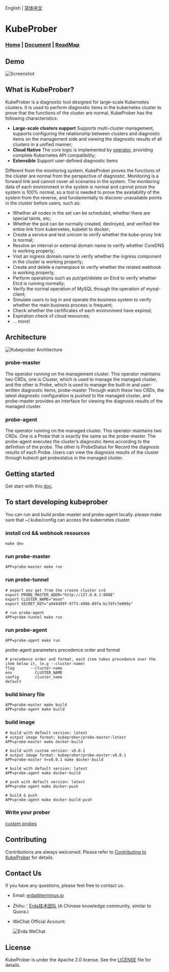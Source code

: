 English | [简体中文](./README_CN.md)

# KubeProber

###  [Home](https://k.erda.cloud) | [Document](https://docs.erda.cloud/latest/manual/eco-tools/kubeprober/guides/introduction.html) | [RoadMap](./docs/roadmap.md)

## Demo
![Screenshot](https://static.erda.cloud/images/kc-en.gif)

## What is KubeProber?
KubeProber is a diagnostic tool designed for large-scale Kubernetes clusters. It is used to perform diagnostic items in the kubernetes cluster to prove that the functions of the cluster are normal,  KubeProber has the following characteristics:

* **Large-scale clusters support** Supports multi-cluster management, supports configuring the relationship between clusters and diagnostic items on the management side and viewing the diagnostic results of all clusters in a unified manner;
* **Cloud Native** The core logic is implemented by [operator](https://kubernetes.io/docs/concepts/extend-kubernetes/operator/), providing complete Kubernetes API compatibility;
* **Extensible** Support user-defined diagnostic items

Different from the monitoring system, KubeProber proves the functions of the cluster are normal from the perspective of diagnostic. Monitoring is a forward link and cannot cover all scenarios in the system. The monitoring data of each environment in the system is normal and cannot prove the system is 100% normal, so a tool is needed to prove the availability of the system from the reverse, and fundamentally to discover unavailable points in the cluster before users, such as:
* Whether all nodes in the set can be scheduled, whether there are special taints, etc;
* Whether the pod can be normally created, destroyed, and verified the entire link from kubernetes, kubelet to docker;
* Create a service and test unicom to verify whether the kube-proxy link is normal;
* Resolve an internal or external domain name to verify whether CoreDNS is working properly;
* Visit an ingress domain name to verify whether the ingress component in the cluster is working properly;
* Create and delete a namespace to verify whether the related webhook is working properly;
* Perform operations such as put/get/delete on Etcd to verify whether Etcd is running normally;
* Verify the normal operation of MySQL through the operation of mysql-client;
* Simulate users to log in and operate the business system to verify whether the main business process is frequent;
* Check whether the certificates of each environment have expired;
* Expiration check of cloud resources;
* ... more!

## Architecture
![Kubeprober Architecture](./docs/assets/architecture.jpg)

### probe-master

The operator running on the management cluster. This operator maintains two CRDs, one is Cluster, which is used to manage the managed cluster, and the other is Probe, which is used to manage the built-in and user-written diagnostic items, probe-master Through watch these two CRDs, the latest diagnostic configuration is pushed to the managed cluster, and probe-master provides an interface for viewing the diagnosis results of the managed cluster.

### probe-agent

The operator running on the managed cluster. This operator maintains two CRDs. One is a Probe that is exactly the same as the probe-master. The probe-agent executes the cluster’s diagnostic items according to the definition of the probe. The other is ProbeStatus for Record the diagnosis results of each Probe. Users can view the diagnosis results of the cluster through kubectl get probestatus in the managed cluster.
## Getting started
Get start with this [doc](https://docs.erda.cloud/latest/manual/eco-tools/kubeprober/guides/install.html).
## To start developing kubeprober
You can run and build probe-master and probe-agent locally. please make sure that ~/.kube/config can access the kubernetes cluster.
### install crd && webhook resources
```
make dev
```
### run probe-master
```
APP=probe-master make run
```
### run probe-tunnel
```
# export env get from the create cluster crd
export PROBE_MASTER_ADDR="http://127.0.0.1:8088"
export CLUSTER_NAME="moon"
export SECRET_KEY="a944499f-97f3-4986-89fa-bc7dfc7e009a" 

# run probe-agent
APP=probe-tunnel make run
```
### run probe-agent
```
APP=probe-agent make run
```
probe-agent parameters precedence order and format
```
# precedence order and format, each item takes precedence over the item below it, (e.g --cluster-name)
flag       --cluster-name
env          CLUSTER_NAME
config       cluster_name
default
```

### build binary file
```
APP=probe-master make build
APP=probe-agent make build
```
### build image
```
# build with default version: latest
# output image format: kubeprober/probe-master:latest
APP=probe-master make docker-build

# build with custom version: v0.0.1
# output image format: kubeprober/probe-master:v0.0.1
APP=probe-master V=v0.0.1 make docker-build

# build with default version: latest
APP=probe-agent make docker-build

# push with default version: latest
APP=probe-agent make docker-push

# build & push
APP=probe-agent make docker-build-push
```
### Write your prober
[custom probes](./probers/README.md)

## Contributing
Contributions are always welcomed. Please refer to [Contributing to KubeProber](CONTRIBUTING.md) for details.

## Contact Us
If you have any questions, please feel free to contact us.

- Email: erda@terminus.io
- Zhihu：[Erda技术团队](https://www.zhihu.com/people/erda-project) (A Chinese knowledge community, similar to Quora.)
- WeChat Official Account:

    ![Erda WeChat](./docs/assets/wechat-small.jpg)

## License

KubeProber is under the Apache 2.0 license. See the [LICENSE](LICENSE) file for details.
